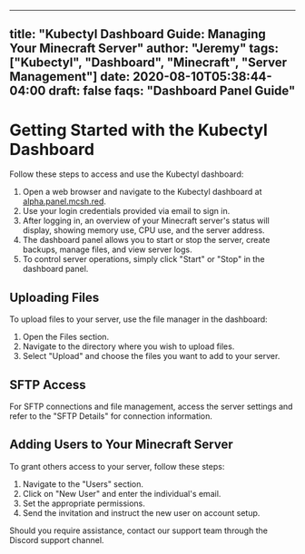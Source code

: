 
---
title: "Kubectyl Dashboard Guide: Managing Your Minecraft Server"
author: "Jeremy"
tags: ["Kubectyl", "Dashboard", "Minecraft", "Server Management"]
date: 2020-08-10T05:38:44-04:00
draft: false
faqs: "Dashboard Panel Guide"
---

# Getting Started with the Kubectyl Dashboard

Follow these steps to access and use the Kubectyl dashboard:

1. Open a web browser and navigate to the Kubectyl dashboard at [alpha.panel.mcsh.red](https://alpha.panel.mcsh.red/).
2. Use your login credentials provided via email to sign in.
3. After logging in, an overview of your Minecraft server's status will display, showing memory use, CPU use, and the server address.
4. The dashboard panel allows you to start or stop the server, create backups, manage files, and view server logs.
5. To control server operations, simply click "Start" or "Stop" in the dashboard panel.

## Uploading Files

To upload files to your server, use the file manager in the dashboard:

1. Open the Files section.
2. Navigate to the directory where you wish to upload files.
3. Select "Upload" and choose the files you want to add to your server.

## SFTP Access

For SFTP connections and file management, access the server settings and refer to the "SFTP Details" for connection information.

## Adding Users to Your Minecraft Server

To grant others access to your server, follow these steps:

1. Navigate to the "Users" section.
2. Click on "New User" and enter the individual's email.
3. Set the appropriate permissions.
4. Send the invitation and instruct the new user on account setup.

Should you require assistance, contact our support team through the Discord support channel.